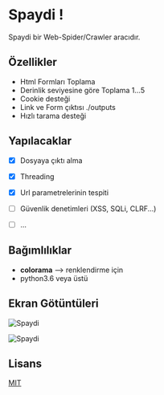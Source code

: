 # Spaydi !

Spaydi bir Web-Spider/Crawler aracıdır.

## Özellikler

- Html Formları Toplama
- Derinlik seviyesine göre Toplama 1...5
- Cookie desteği
- Link ve Form çıktısı ./outputs
- Hızlı tarama desteği

## Yapılacaklar
- [x] Dosyaya çıktı alma
- [x] Threading
- [x] Url parametrelerinin tespiti
- [ ] Güvenlik denetimleri (XSS, SQLi, CLRF...)
- [ ] ...


## Bağımlılıklar

- **colorama**  --> renklendirme için
- python3.6 veya üstü

## Ekran Götüntüleri

![Spaydi](https://raw.githubusercontent.com/OguzBey/Spaydi/master/screens/spaydi-1-1-2.png )

![Spaydi](https://raw.githubusercontent.com/OguzBey/Spaydi/master/screens/spaydi-2.png )

## Lisans
[MIT](https://github.com/OguzBey/Spaydi/blob/master/LICENSE)
